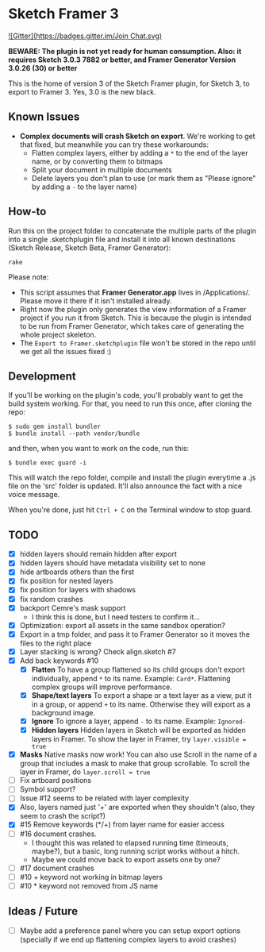 # Sketch Framer 3
[![Gitter](https://badges.gitter.im/Join Chat.svg)](https://gitter.im/bomberstudios/sketch-framer-3?utm_source=badge&utm_medium=badge&utm_campaign=pr-badge&utm_content=badge)

**BEWARE: The plugin is not yet ready for human consumption. Also: it requires Sketch 3.0.3 7882 or better, and Framer Generator Version 3.0.26 (30) or better**

This is the home of version 3 of the Sketch Framer plugin, for Sketch 3, to export to Framer 3. Yes, 3.0 is the new black.

## Known Issues

- **Complex documents will crash Sketch on export**. We're working to get that fixed, but meanwhile you can try these workarounds:
  - Flatten complex layers, either by adding a `*` to the end of the layer name, or by converting them to bitmaps
  - Split your document in multiple documents
  - Delete layers you don't plan to use (or mark them as "Please ignore" by adding a `-` to the layer name)

## How-to

Run this on the project folder to concatenate the multiple parts of the plugin into a single .sketchplugin file and install it into all known destinations (Sketch Release, Sketch Beta, Framer Generator):

    rake

Please note:

- This script assumes that **Framer Generator.app** lives in /Applications/. Please move it there if it isn't installed already.
- Right now the plugin only generates the view information of a Framer project if you run it from Sketch. This is because the plugin is intended to be run from Framer Generator, which takes care of generating the whole project skeleton.
- The `Export to Framer.sketchplugin` file won't be stored in the repo until we get all the issues fixed :)


## Development

If you'll be working on the plugin's code, you'll probably want to get the build system working. For that, you need to run this once, after cloning the repo:

    $ sudo gem install bundler
    $ bundle install --path vendor/bundle

and then, when you want to work on the code, run this:

    $ bundle exec guard -i

This will watch the repo folder, compile and install the plugin everytime a .js file on the 'src' folder is updated. It'll also announce the fact with a nice voice message.

When you're done, just hit `Ctrl + C` on the Terminal window to stop guard.


## TODO

- [x] hidden layers should remain hidden after export
- [x] hidden layers should have metadata visibility set to none
- [x] hide artboards others than the first
- [x] fix position for nested layers
- [x] fix position for layers with shadows
- [x] fix random crashes
- [x] backport Cemre's mask support
  - I think this is done, but I need testers to confirm it...
- [x] Optimization: export all assets in the same sandbox operation?
- [x] Export in a tmp folder, and pass it to Framer Generator so it moves the files to the right place
- [x] Layer stacking is wrong? Check align.sketch #7
- [x] Add back keywords #10
  - [x] **Flatten** To have a group flattened so its child groups don't export individually, append `*` to its name. Example: `Card*`. Flattening complex groups will improve performance.
  - [x] **Shape/text layers** To export a shape or a text layer as a view, put it in a group, or append `+` to its name. Otherwise they will export as a background image.
  - [x] **Ignore** To ignore a layer, append `-` to its name. Example: `Ignored-`
  - [x] **Hidden layers** Hidden layers in Sketch will be exported as hidden layers in Framer. To show the layer in Framer, try `layer.visible = true`
- [x] **Masks** Native masks now work! You can also use Scroll in the name of a group that includes a mask to make that group scrollable. To scroll the layer in Framer, do `layer.scroll = true`
- [ ] Fix artboard positions
- [ ] Symbol support?
- [ ] Issue #12 seems to be related with layer complexity
- [x] Also, layers named just '+' are exported when they shouldn't (also, they seem to crash the script?)
- [x] #15 Remove keywords (*/+) from layer name for easier access
- [ ] #16 document crashes.
   - I thought this was related to elapsed running time (timeouts, maybe?), but a basic, long running script works without a hitch.
   - Maybe we could move back to export assets one by one?
- [ ] #17 document crashes
- [ ] #10 + keyword not working in bitmap layers
- [ ] #10 * keyword not removed from JS name

## Ideas / Future

- [ ] Maybe add a preference panel where you can setup export options (specially if we end up flattening complex layers to avoid crashes)